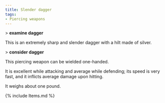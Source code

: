 ```yaml
---
title: Slender dagger
tags:
- Piercing weapons
---
```


\> **examine dagger**

This is an extremely sharp and slender dagger with a hilt made of
silver.

\> **consider dagger**

This piercing weapon can be wielded one-handed.

It is excellent while attacking and average while defending; its speed
is very fast, and it inflicts average damage upon hitting.

It weighs about one pound.

{% include Items.md %}
